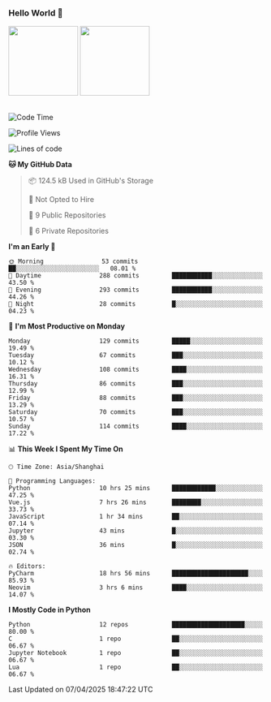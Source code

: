 ### Hello World 👋
<img align="" height="137px" src="https://github-readme-stats.vercel.app/api?username=myhMARS&hide_title=true&hide_border=true&show_icons=trueline_height=21&text_color=000&icon_color=000&bg_color=0,ea6161,ffc64d,fffc4d,52fa5a&theme=graywhite" /> </div>
<img align="" height="137px" src="https://github-readme-stats-git-masterrstaa-rickstaa.vercel.app/api/top-langs/?username=myhMARS&hide_title=true&hide_border=true&layout=compact&langs_count=6&text_color=000&icon_color=fff&bg_color=0,52fa5a,4dfcff,c64dff&theme=graywhite" /><br><br>

<!--START_SECTION:waka-->
![Code Time](http://img.shields.io/badge/Code%20Time-506%20hrs%2032%20mins-blue)

![Profile Views](http://img.shields.io/badge/Profile%20Views-0-blue)

![Lines of code](https://img.shields.io/badge/From%20Hello%20World%20I%27ve%20Written-391.8%20thousand%20lines%20of%20code-blue)

**🐱 My GitHub Data** 

> 📦 124.5 kB Used in GitHub's Storage 
 > 
> 🚫 Not Opted to Hire
 > 
> 📜 9 Public Repositories 
 > 
> 🔑 6 Private Repositories 
 > 
**I'm an Early 🐤** 

```text
🌞 Morning                53 commits          ██░░░░░░░░░░░░░░░░░░░░░░░   08.01 % 
🌆 Daytime                288 commits         ███████████░░░░░░░░░░░░░░   43.50 % 
🌃 Evening                293 commits         ███████████░░░░░░░░░░░░░░   44.26 % 
🌙 Night                  28 commits          █░░░░░░░░░░░░░░░░░░░░░░░░   04.23 % 
```
📅 **I'm Most Productive on Monday** 

```text
Monday                   129 commits         █████░░░░░░░░░░░░░░░░░░░░   19.49 % 
Tuesday                  67 commits          ███░░░░░░░░░░░░░░░░░░░░░░   10.12 % 
Wednesday                108 commits         ████░░░░░░░░░░░░░░░░░░░░░   16.31 % 
Thursday                 86 commits          ███░░░░░░░░░░░░░░░░░░░░░░   12.99 % 
Friday                   88 commits          ███░░░░░░░░░░░░░░░░░░░░░░   13.29 % 
Saturday                 70 commits          ███░░░░░░░░░░░░░░░░░░░░░░   10.57 % 
Sunday                   114 commits         ████░░░░░░░░░░░░░░░░░░░░░   17.22 % 
```


📊 **This Week I Spent My Time On** 

```text
🕑︎ Time Zone: Asia/Shanghai

💬 Programming Languages: 
Python                   10 hrs 25 mins      ████████████░░░░░░░░░░░░░   47.25 % 
Vue.js                   7 hrs 26 mins       ████████░░░░░░░░░░░░░░░░░   33.73 % 
JavaScript               1 hr 34 mins        ██░░░░░░░░░░░░░░░░░░░░░░░   07.14 % 
Jupyter                  43 mins             █░░░░░░░░░░░░░░░░░░░░░░░░   03.30 % 
JSON                     36 mins             █░░░░░░░░░░░░░░░░░░░░░░░░   02.74 % 

🔥 Editors: 
PyCharm                  18 hrs 56 mins      █████████████████████░░░░   85.93 % 
Neovim                   3 hrs 6 mins        ████░░░░░░░░░░░░░░░░░░░░░   14.07 % 
```

**I Mostly Code in Python** 

```text
Python                   12 repos            ████████████████████░░░░░   80.00 % 
C                        1 repo              ██░░░░░░░░░░░░░░░░░░░░░░░   06.67 % 
Jupyter Notebook         1 repo              ██░░░░░░░░░░░░░░░░░░░░░░░   06.67 % 
Lua                      1 repo              ██░░░░░░░░░░░░░░░░░░░░░░░   06.67 % 
```




 Last Updated on 07/04/2025 18:47:22 UTC
<!--END_SECTION:waka-->

<!--
**myhMARS/myhMARS** is a ✨ _special_ ✨ repository because its `README.md` (this file) appears on your GitHub profile.

Here are some ideas to get you started:

- 🔭 I’m currently working on ...
- 🌱 I’m currently learning ...
- 👯 I’m looking to collaborate on ...
- 🤔 I’m looking for help with ...
- 💬 Ask me about ...
- 📫 How to reach me: ...
- 😄 Pronouns: ...
- ⚡ Fun fact: ...
-->
